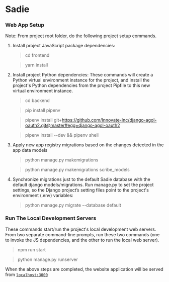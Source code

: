 # Sadie

### Web App Setup
Note: From project root folder, do the following project setup commands.
1. Install project JavaScript package dependencies:
    > cd frontend
    
    > yarn install
2. Install project Python dependencies: These commands will create a Python virtual environment instance for the project, and install the project's Python dependencies from the project Pipfile to this new virtual environment instance.
    > cd backend
    
    > pip install pipenv

    > pipenv install git+https://github.com/Innovate-Inc/django-agol-oauth2.git@master#egg=django-agol-oauth2

    > pipenv install --dev && pipenv shell

3. Apply new app registry migrations based on the changes detected in the app data models 
    > python manage.py makemigrations

    > python manage.py makemigrations scribe_models

4. Synchronize migrations just to the default Sadie database with the default django models/migrations. 
   Run manage.py to set the project settings, so the Django project’s setting files point 
   to the project's environment (.env) variables:
    > python manage.py migrate --database default

### Run The Local Development Servers
These commands start/run the project's local development web servers. From two separate command-line prompts, run these two commands (one to invoke the JS dependencies, and the other to run the local web server).
> npm run start

> python manage.py runserver

When the above steps are completed, the website application will be served from [`localhost:3000`](http://localhost:3000/) 
